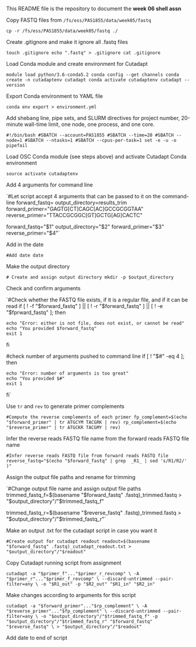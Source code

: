 This README file is the repository to document the **week 06 shell assn**

Copy FASTQ files from `/fs/ess/PAS1855/data/week05/fastq`

`cp -r /fs/ess/PAS1855/data/week05/fastq ./`

Create .gitignore and make it ignore all .fastq files

`touch .gitignore
echo ".fastq" > .gitignore
cat .gitignore`

Load Conda module and create environment for Cutadapt

`module load python/3.6-conda5.2
conda config --get channels
conda create -n cutadaptenv cutadapt
conda activate cutadaptenv
cutadapt --version`

Export Conda environment to YAML file

`conda env export > environment.yml`

Add shebang line, pipe sets, and SLURM directives for project number, 20-minute wall-time limit, one node, one process, and one core.

`#!/bin/bash
#SBATCH --account=PAS1855
#SBATCH --time=20
#SBATCH --node=1
#SBATCH --ntasks=1
#SBATCH --cpus-per-task=1
set -e -u -o pipefail`

Load OSC Conda module (see steps above) and activate Cutadapt Conda environment

`source activate cutadaptenv`

Add 4 arguments for command line

`#Let script accept 4 arguments that can be passed to it on the command-line
forward_fastq=
output_directory=results_trim
forward_primer="GAGTG[CT]CAGC[AC]GCCGCGGTAA"
reverse_primer="TTACCGCGGC[GT]GCTG[AG]CACTC"  

forward_fastq="$1"
output_directory="$2"
forward_primer="$3"
reverse_primer="$4"`

Add in the date

`#Add date
date`

Make the output directory

`# Create and assign output directory
mkdir -p $output_directory`

Check and confirm arguments

`#Check whether the FASTQ file exists, if it is a regular file, and if it can be read
if [ ! -f "$forward_fastq" ] || [ ! -r "$forward_fastq" ] || [ ! -e "$fprward_fastq" ]; then

    echo "Error: either is not file, does not exist, or cannot be read"
    echo "You provided $forward_fastq"
    exit 1

fi

#check number of arguments pushed to command line
if [ ! "$#" -eq 4 ]; then

    echo "Error: number of arguments is too great"
    echo "You provided $#"
    exit 1
fi`

Use `tr` and `rev` to generate primer complements

`#Compute the reverse complements of each primer
fp_complement=$(echo "$forward_primer" | tr ATGCYM TACGRK | rev)
rp_complement=$(echo "$reverse_primer" | tr ATGCKR TACGMY | rev)`

Infer the reverse reads FASTQ file name from the forward reads FASTQ file name

`#Infer reverse reads FASTQ file from forward reads FASTQ file
reverse_fastq="$(echo "$forward_fastq" | grep  _R1_ | sed 's/R1/R2/' )"`

Assign the output file paths and rename for trimming

`#Change output file name and assign output file paths
trimmed_fastq_f=$(basename "$forward_fastq" .fastq)_trimmed.fastq > "$output_directory"/"$trimmed_fastq_f"

trimmed_fastq_r=$(basename "$reverse_fastq" .fastq)_trimmed.fastq > "$output_directory"/"$trimmed_fastq_r"`

Make an output .txt for the cutadapt script in case you want it

`#Create output for cutadapt readout
readout=$(basename "$forward_fastq" .fastq)_cutadapt_readout.txt > "$output_directory"/"$readout"`

Copy Cutadapt running script from assignment

`cutadapt -a "$primer_f"..."$primer_r_revcomp" \
    -A "$primer_r"..."$primer_f_revcomp" \
    --discard-untrimmed --pair-filter=any \
    -o "$R1_out" -p "$R2_out" "$R1_in" "$R2_in"`

Make changes according to arguments for this script

`cutadapt -a "$forward_primer"..."$rp_complement" \
    -A "$reverse_primer"..."$fp_complement" \
    --discard-untrimmed --pair-filter=any \
    -o "$output_directory"/"$trimmed_fastq_f" -p "$output_directory"/"$trimmed_fastq_r" "$forward_fastq" "$reverse_fastq" \
    > "$output_directory"/"$readout"`

Add date to end of script